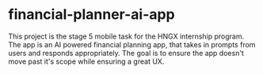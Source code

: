 # financial-planner-ai-app

This project is the stage 5 mobile task for the HNGX internship program.
The app is an AI powered financial planning app, that takes in prompts from users and responds appropriately.
The goal is to ensure the app doesn't move past it's scope while ensuring a great UX.
